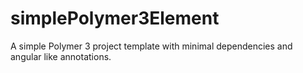 # simplePolymer3Element
A simple Polymer 3 project template with minimal dependencies and angular like annotations.
